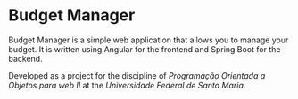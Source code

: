 # Budget Manager

Budget Manager is a simple web application that allows you to manage your budget. It is written using Angular for the frontend and Spring Boot for the backend.

Developed as a project for the discipline of *Programação Orientada a Objetos para web II* at the *Universidade Federal de Santa Maria*.




